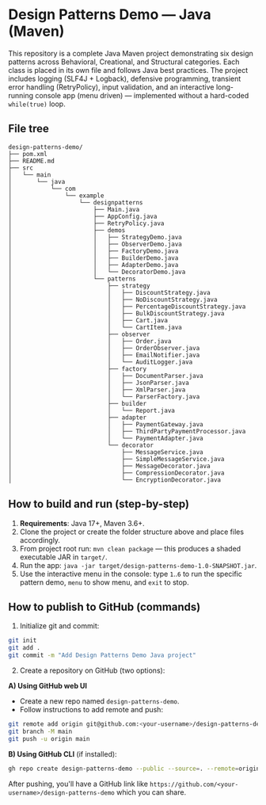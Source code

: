 # Design Patterns Demo — Java (Maven)

This repository is a complete Java Maven project demonstrating six design patterns across Behavioral, Creational, and Structural categories. Each class is placed in its own file and follows Java best practices. The project includes logging (SLF4J + Logback), defensive programming, transient error handling (RetryPolicy), input validation, and an interactive long-running console app (menu driven) — implemented without a hard-coded `while(true)` loop.

## File tree

```
design-patterns-demo/
├── pom.xml
├── README.md
├── src
│   └── main
│       └── java
│           └── com
│               └── example
│                   └── designpatterns
│                       ├── Main.java
│                       ├── AppConfig.java
│                       ├── RetryPolicy.java
│                       ├── demos
│                       │   ├── StrategyDemo.java
│                       │   ├── ObserverDemo.java
│                       │   ├── FactoryDemo.java
│                       │   ├── BuilderDemo.java
│                       │   ├── AdapterDemo.java
│                       │   └── DecoratorDemo.java
│                       └── patterns
│                           ├── strategy
│                           │   ├── DiscountStrategy.java
│                           │   ├── NoDiscountStrategy.java
│                           │   ├── PercentageDiscountStrategy.java
│                           │   ├── BulkDiscountStrategy.java
│                           │   ├── Cart.java
│                           │   └── CartItem.java
│                           ├── observer
│                           │   ├── Order.java
│                           │   ├── OrderObserver.java
│                           │   ├── EmailNotifier.java
│                           │   └── AuditLogger.java
│                           ├── factory
│                           │   ├── DocumentParser.java
│                           │   ├── JsonParser.java
│                           │   ├── XmlParser.java
│                           │   └── ParserFactory.java
│                           ├── builder
│                           │   └── Report.java
│                           ├── adapter
│                           │   ├── PaymentGateway.java
│                           │   ├── ThirdPartyPaymentProcessor.java
│                           │   └── PaymentAdapter.java
│                           └── decorator
│                               ├── MessageService.java
│                               ├── SimpleMessageService.java
│                               ├── MessageDecorator.java
│                               ├── CompressionDecorator.java
│                               └── EncryptionDecorator.java
```

## How to build and run (step-by-step)

1. **Requirements**: Java 17+, Maven 3.6+.
2. Clone the project or create the folder structure above and place files accordingly.
3. From project root run: `mvn clean package` — this produces a shaded executable JAR in `target/`.
4. Run the app: `java -jar target/design-patterns-demo-1.0-SNAPSHOT.jar`.
5. Use the interactive menu in the console: type `1`..`6` to run the specific pattern demo, `menu` to show menu, and `exit` to stop.

## How to publish to GitHub (commands)

1. Initialize git and commit:

```bash
git init
git add .
git commit -m "Add Design Patterns Demo Java project"
```

2. Create a repository on GitHub (two options):

**A) Using GitHub web UI**
- Create a new repo named `design-patterns-demo`.
- Follow instructions to add remote and push:

```bash
git remote add origin git@github.com:<your-username>/design-patterns-demo.git
git branch -M main
git push -u origin main
```

**B) Using GitHub CLI** (if installed):

```bash
gh repo create design-patterns-demo --public --source=. --remote=origin --push
```

After pushing, you'll have a GitHub link like `https://github.com/<your-username>/design-patterns-demo` which you can share.
